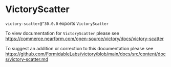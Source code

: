 # VictoryScatter

`victory-scatter@^30.0.0` exports `VictoryScatter`

To view documentation for `VictoryScatter` please see https://commerce.nearform.com/open-source/victory/docs/victory-scatter

To suggest an addition or correction to this documentation please see https://github.com/FormidableLabs/victory/blob/main/docs/src/content/docs/victory-scatter.md
